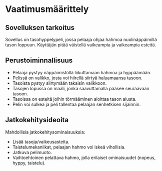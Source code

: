 # Vaatimusmäärittely
 
## Sovelluksen tarkoitus

Sovellus on tasohyppelypeli, jossa pelaaja ohjaa hahmoa nuolinäppäimillä tason loppuun. Käyttäjän pitää väistellä vaikeampia ja vaikeampia esteitä.   

## Perustoiminnallisuus

- Pelaaja pystyy näppäimistöllä liikuttamaan hahmoa ja hyppäämään.      
- Pelissä on valikko, josta voi hiirellä siirtyä haluamaansa tasoon.   
- Tasoista pystyy siirtymään takaisin valikkoon.  
- Tasojen lopussa on maali, jonka saavuttamalla pääsee seuraavaan tasoon.   
- Tasoissa on esteitä joihin törmääminen aloittaa tason alusta.   
- Pelin voi sulkea ja peli tallentaa pelaajan senhetkisen sijainnin.  

## Jatkokehitysideoita

Mahdollisia jatkokehitysominaisuuksia:  

- Lisää tasoja/vaikeusasteita.  
- Taistelumekaniikat, pelaajan hahmo voi iskeä vihollisia.  
- Jatkuva pelimuoto.  
- Vaihtoehtoinen pelattava hahmo, jolla erilaiset ominaisuudet (nopeus, hyppy, taistelu).  

